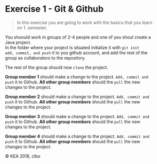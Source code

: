 # Exercise 1 - Git & Github

> In this exercise you are going to work with the basics that you learn on 1. semester.

You shoould work in groups of 2-4 people and one of you shoul create a Java project.    
In the folder where your project is situated initialize it with ```` git init ````      
```` add, commit, and push ```` it to you github account, and add the rest of the group as collaborators to the repository. 

The rest of the group should now ```` clone ```` the project.


**Group member 1** should make a change to the project. ```` Add, commit and push ```` it to Github.
**All other group members** should the ```` pull ```` the new changes to the project.

**Group member 2** should make a change to the project. ```` Add, commit and push ```` it to Github.
**All other group members** should the ```` pull ```` the new changes to the project.    

**Group member 3** should make a change to the project. ```` Add, commit and push ```` it to Github.
**All other group members** should the ```` pull ```` the new changes to the project.

**Group member 4** should make a change to the project. ```` Add, commit and push ```` it to Github.
**All other group members** should the ```` pull ```` the new changes to the project.  


© KEA 2018, clbo
